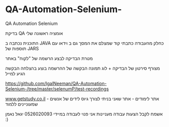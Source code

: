 # QA-Automation-Selenium-
QA Automation Selenium

בדיקת QA אומציה ראשונה שלי

התוכנית נכתבה ב JAVA
כחלק מהעבודה כתבתי קוד שמצלם את המסך גם ב וידאו עם תוספות של JARS

מטרת הבדיקה
לבצע הרשמה של "לקוח" באתר


מצורף סירטון של  הבדיקה
+
לוג תמונה 
הבקשה של ההרשמה בוצע בהצלחה
הבקשה הגיע למייל

https://github.com/IgalNeeman/QA-Automation-Selenium-/tree/master/selenumP/test-recordings


www.getstudy.co.il - אתר לימודים - אתר שאני בניתי לצורך גיוס לידים של אנשים שמעוניינים ללמוד

אשמח לקבל הצעות עבודה מעניינות
אני פנוי לעבודה במיידי
0526020093
יגאל נאמן :)
